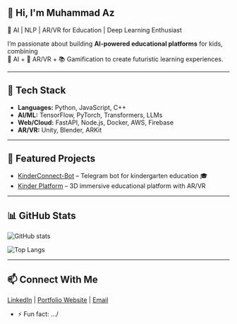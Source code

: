 
##  👋 Hi, I'm Muhammad Az
🚀 AI | NLP | AR/VR for Education | Deep Learning Enthusiast  

I’m passionate about building **AI-powered educational platforms** for kids, combining  
🤖 AI + 🎨 AR/VR + 📚 Gamification to create futuristic learning experiences.  

---

## 🔧 Tech Stack
- **Languages:** Python, JavaScript, C++  
- **AI/ML:** TensorFlow, PyTorch, Transformers, LLMs  
- **Web/Cloud:** FastAPI, Node.js, Docker, AWS, Firebase  
- **AR/VR:** Unity, Blender, ARKit  

---

## 🌟 Featured Projects
- [KinderConnect-Bot](https://github.com/MohammadAz772/KinderConnect-Bot) – Telegram bot for kindergarten education 🎓  
- [Kinder Platform](https://github.com/MohammadAz772/kinder) – 3D immersive educational platform with AR/VR  

---

## 📊 GitHub Stats
![GitHub stats](https://github-readme-stats.vercel.app/api?username=MohammadAz772&show_icons=true&theme=radical)

![Top Langs](https://github-readme-stats.vercel.app/api/top-langs/?username=MohammadAz772&layout=compact&theme=radical)

---

## 📫 Connect With Me
[LinkedIn](https://linkedin.com/in/muhammed-abi-alzabib772) | [Portfolio Website](www.behance.net/Muhammad-Abi-Alzabib) | [Email](mailto:mhdzabib2002@gmail.com)




- ⚡ Fun fact: .../
